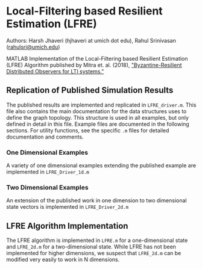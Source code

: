 # Local-Filtering based Resilient Estimation (LFRE)
Authors: Harsh Jhaveri (hjhaveri at umich dot edu), Rahul Srinivasan (rahulsri@umich.edu)

MATLAB Implementation of the Local-Filtering based Resilient Estimation (LFRE) Algorithm published by Mitra et. al. (2018), ["Byzantine-Resilient Distributed Observers for LTI systems."](https://arxiv.org/abs/1802.09651)

## Replication of Published Simulation Results
The published results are implemented and replicated in `LFRE_driver.m`. This file also contains the main documentation for the data structures uses to define the graph topology. This structure is used in all examples, but only defined in detail in this file. Example files are documented in the following sections. For utility functions, see the specific `.m` files for detailed documentation and comments.

### One Dimensional Examples
A variety of one dimensional examples extending the published example are implemented in `LFRE_Driver_1d.m`

### Two Dimensional Examples
An extension of the published work in one dimension to two dimensional state vectors is implemented in `LFRE_Driver_2d.m`

## LFRE Algorithm Implementation
The LFRE algorithm is implemented in `LFRE.m` for a one-dimensional state and `LFRE_2d.m` for a two-dimensional state. While LFRE has not been implemented for higher dimensions, we suspect that `LFRE_2d.m` can be modified very easily to work in N dimensions.



